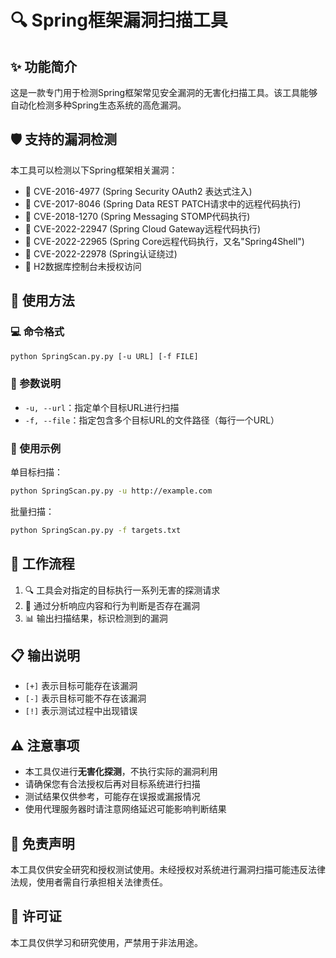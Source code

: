 # 🔍 Spring框架漏洞扫描工具

## ✨ 功能简介
这是一款专门用于检测Spring框架常见安全漏洞的无害化扫描工具。该工具能够自动化检测多种Spring生态系统的高危漏洞。

## 🛡️ 支持的漏洞检测
本工具可以检测以下Spring框架相关漏洞：
- 🔴 CVE-2016-4977 (Spring Security OAuth2 表达式注入)
- 🔴 CVE-2017-8046 (Spring Data REST PATCH请求中的远程代码执行)
- 🔴 CVE-2018-1270 (Spring Messaging STOMP代码执行)
- 🔴 CVE-2022-22947 (Spring Cloud Gateway远程代码执行)
- 🔴 CVE-2022-22965 (Spring Core远程代码执行，又名"Spring4Shell")
- 🔴 CVE-2022-22978 (Spring认证绕过)
- 🔴 H2数据库控制台未授权访问

## 🚀 使用方法

### 💻 命令格式
```bash
python SpringScan.py.py [-u URL] [-f FILE]
```

### 📝 参数说明
- `-u, --url`：指定单个目标URL进行扫描
- `-f, --file`：指定包含多个目标URL的文件路径（每行一个URL）

### 🌟 使用示例
单目标扫描：
```bash
python SpringScan.py.py -u http://example.com
```

批量扫描：
```bash
python SpringScan.py.py -f targets.txt
```

## 🔄 工作流程
1. 🔍 工具会对指定的目标执行一系列无害的探测请求
2. 🧪 通过分析响应内容和行为判断是否存在漏洞
3. 📊 输出扫描结果，标识检测到的漏洞

## 📋 输出说明
- `[+]` 表示目标可能存在该漏洞
- `[-]` 表示目标可能不存在该漏洞
- `[!]` 表示测试过程中出现错误

## ⚠️ 注意事项
- 本工具仅进行**无害化探测**，不执行实际的漏洞利用
- 请确保您有合法授权后再对目标系统进行扫描
- 测试结果仅供参考，可能存在误报或漏报情况
- 使用代理服务器时请注意网络延迟可能影响判断结果

## 🛑 免责声明
本工具仅供安全研究和授权测试使用。未经授权对系统进行漏洞扫描可能违反法律法规，使用者需自行承担相关法律责任。

## 📜 许可证
本工具仅供学习和研究使用，严禁用于非法用途。
